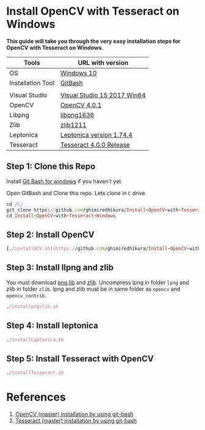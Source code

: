 # Install OpenCV with Tesseract on Windows

**This guide will take you through the very easy installation steps for OpenCV with Tesseract on Windows.**  

| **Tools**            |  **URL with version**                              | 
|----------------------|-------------------------------------------| 
| OS                   | [Windows 10](https://www.microsoft.com/en-us/software-download/windows10) |
| Installation Tool    | [GitBash](https://git-scm.com/download/win)  |
|                      |                                                | 
| Visual Studio        | [Visual Studio 15 2017 Win64](https://visualstudio.microsoft.com/thank-you-downloading-visual-studio/?sku=Community&rel=15)  | 
| OpenCV               | [OpenCV 4.0.1](https://github.com/opencv/opencv/releases/tag/4.0.1)  | 
| Libpng               | [libpng1636](https://sourceforge.net/projects/libpng/files/) | 
| Zlib                 | [zlib1211](https://sourceforge.net/projects/libpng/files/zlib/1.2.11/) | 
| Leptonica            | [Leptonica version 1.74.4](https://github.com/DanBloomberg/leptonica/releases/tag/1.74.4) | 
| Tesseract            | [Tesseract 4.0.0 Release](https://github.com/tesseract-ocr/tesseract/releases/tag/4.0.0) | 

## Step 1: Clone this Repo
Install [Git Bash for windows](https://git-scm.com/download/win) if you haven't yet.  

Open GitBash and Clone this repo. Lets clone in `C` drive. 

```ruby
cd /C/
git clone https://github.com/ghimiredhikura/Install-OpenCV-with-Tesseract-Windows.git 
cd Install-OpenCV-with-Tesseract-Windows
```
## Step 2: Install OpenCV
```ruby
[./installOCV.sh](https://github.com/ghimiredhikura/Install-OpenCV-with-Tesseract-Windows/blob/master/installOCV.sh)
```
## Step 3: Install llpng and zlib
You must download [png lib](https://sourceforge.net/projects/libpng/files/) and [zlib](https://sourceforge.net/projects/libpng/files/zlib/1.2.11/). Uncompress lpng in folder `lpng` and zlib in folder `zlib`. lpng and zlib must be in same folder as `opencv` and `opencv_contrib`. 

```ruby
./installpngzlib.sh
```
## Step 4: Install leptonica
```ruby 
./installLaptonica.sh
```

## Step 5: Install Tesseract with OpenCV
```ruby
./installTesseract.sh
```

# References
1. [OpenCV (master) installation by using git-bash](https://docs.opencv.org/master/d3/d52/tutorial_windows_install.html#tutorial_windows_gitbash_build)
2. [Tesseract (master) installation by using git-bash](https://docs.opencv.org/master/db/d4c/tutorial_install_tesseract.html)